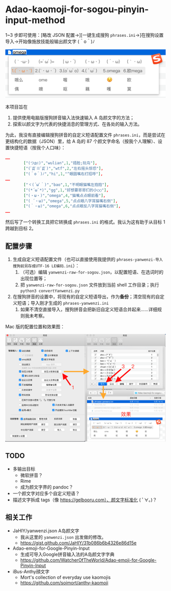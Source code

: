 # Adao-kaomoji-for-sogou-pinyin-input-method

1~3 步即可使用：\[略改 JSON 配置→]\[一键生成搜狗  `phrases.ini`→]在搜狗设置导入→开始像施放技能般输出颜文字 (＾o＾)ﾉ

![导入颜文字之后，搜狗拼音用起来的样子](usage-Mac.png)

本项目旨在

1. 提供使用电脑版搜狗拼音输入法快速输入 A 岛颜文字的方法；
2. 探索以颜文字为代表的快捷消息的管理方式、在各处的输入方法。

为此，我没有直接编辑搜狗拼音的自定义短语配置文件 `phrases.ini`，而是尝试在更结构化的数据（JSON）里，给 A 岛的 87 个颜文字命名（按我个人理解）、设置快捷短语（按我个人口味）：

```json
……
		["(つд⊂)","wulian",1,"捂脸;玩鸟"],
        ["(ﾟДﾟ≡ﾟДﾟ)","wtf",2,"左右摇头惊恐"],
        ["(＾o＾)ﾉ","hi",1,"^眼圆嘴右打招呼"],
……
        ["ヾ(´ωﾟ｀)","bao",1,"不明眼猫嘴左抱抱"],
        ["(*´ω`*)","gg",1,"好想要哥哥们的小○○"],
        ["(・ω・)","omega",4,"猫嘴点点眼前看"],
        ["( ´・ω)","omega",5,"点点眼八字耳猫嘴右侧"],
        ["(｀・ω)","omega",6,"点点眼反八字耳猫嘴右侧"],
……
```

然后写了一个转换工具把它转换成 `phrases.ini` 的格式。我认为这有助于从目标 1 跨越到目标 2。

## 配置步骤

1. 生成自定义短语配置文件（也可以直接使用我提供的 `phrases-yanwenzi-导入搜狗前另存成UTF-16 LE编码.ini`）：
   1. （可选）编辑 `yanwenzi-raw-for-sogou.json`，以配置短语、在选词时的出现位置等；
   2. 把 `yanwenzi-raw-for-sogou.json` 文件放到当前 shell 工作目录；执行 `python3 convertYanwenzi.py`
2. 在搜狗拼音的设置中，将现有的自定义短语导出，作为**备份**；清空现有的自定义短语；导入刚才生成的 `phrases-yanwenzi.ini`
   1. 如果不清空直接导入，搜狗拼音会把新旧自定义短语合并起来……详细规则我未考察。



Mac 版的配置位置和效果图：

![Mac 版的配置和效果](operation-Mac.png)

## TODO

+ 多输出目标
  + 微软拼音？
  + Rime
  + 成为颜文字界的 pandoc？
+ 一个颜文字对应多个自定义短语？
+ 描述文字拆成 tags（像 https://gelbooru.com）、颜文字标准化 ( ﾟ∀。)？

## 相关工作

+ JaHIY/yanwenzi.json A岛颜文字
    + 我从这里的 `yanwenzi.json` 出发做的修改。
    + https://gist.github.com/JaHIY/31b086b6b4326e86d15e
+ Adao-emoji-for-Google-Pinyin-Input
    + 生成可导入Google拼音输入法的A岛颜文字字典
    + https://github.com/WatcherOfTheWorld/Adao-emoji-for-Google-Pinyin-Input
+ iBus-Anthy顔文字
    + Mort's collection of everyday use kaomojis
    + https://github.com/soimort/anthy-kaomoji